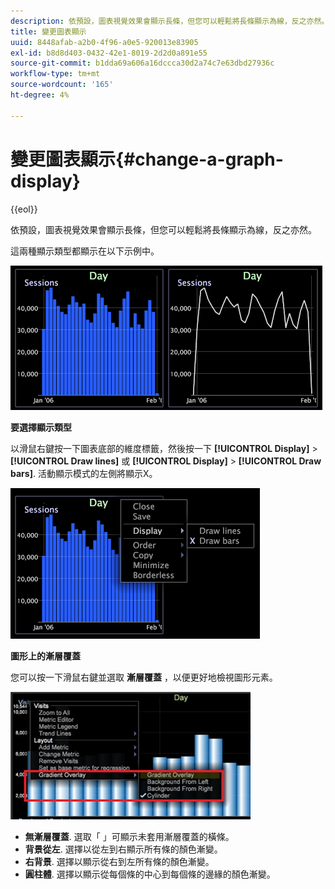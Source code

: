 ```yaml
---
description: 依預設，圖表視覺效果會顯示長條，但您可以輕鬆將長條顯示為線，反之亦然。
title: 變更圖表顯示
uuid: 8448afab-a2b0-4f96-a0e5-920013e83905
exl-id: b8d8d403-0432-42e1-8019-2d2d0a891e55
source-git-commit: b1dda69a606a16dccca30d2a74c7e63dbd27936c
workflow-type: tm+mt
source-wordcount: '165'
ht-degree: 4%

---
```


# 變更圖表顯示{#change-a-graph-display}

{{eol}}

依預設，圖表視覺效果會顯示長條，但您可以輕鬆將長條顯示為線，反之亦然。

這兩種顯示類型都顯示在以下示例中。

![](assets/vis_Line_LinesAndBars.png)

**要選擇顯示類型**

以滑鼠右鍵按一下圖表底部的維度標籤，然後按一下 **[!UICONTROL Display]** > **[!UICONTROL Draw lines]** 或 **[!UICONTROL Display]** > **[!UICONTROL Draw bars]**. 活動顯示模式的左側將顯示X。

![](assets/mnu_Graph_Draw.png)

**圖形上的漸層覆蓋**

您可以按一下滑鼠右鍵並選取 **漸層覆蓋** ，以便更好地檢視圖形元素。

![](assets/6_51_gradient_graph.png)

* **無漸層覆蓋**. 選取「 」可顯示未套用漸層覆蓋的橫條。
* **背景從左**. 選擇以從左到右顯示所有條的顏色漸變。
* **右背景**. 選擇以顯示從右到左所有條的顏色漸變。
* **圓柱體**. 選擇以顯示從每個條的中心到每個條的邊緣的顏色漸變。
